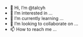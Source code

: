 - 👋 Hi, I’m @talcyh
- 👀 I’m interested in ...
- 🌱 I’m currently learning ...
- 💞️ I’m looking to collaborate on ...
- 📫 How to reach me ...

<!---
talcyh/talcyh is a ✨ special ✨ repository because its `README.md` (this file) appears on your GitHub profile.
You can click the Preview link to take a look at your changes.
--->
